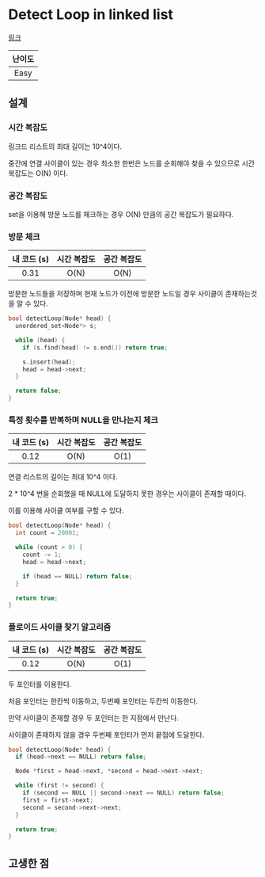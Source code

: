 # Detect Loop in linked list

[링크](https://practice.geeksforgeeks.org/problems/detect-loop-in-linked-list/1)

| 난이도 |
| :----: |
|  Easy  |

## 설계

### 시간 복잡도

링크드 리스트의 최대 길이는 10^4이다.

중간에 연결 사이클이 있는 경우 최소한 한번은 노드를 순회해야 찾을 수 있으므로 시간 복잡도는 O(N) 이다.

### 공간 복잡도

set을 이용해 방문 노드를 체크하는 경우 O(N) 만큼의 공간 복잡도가 필요하다.

### 방문 체크

| 내 코드 (s) | 시간 복잡도 | 공간 복잡도 |
| :---------: | :---------: | :---------: |
|    0.31     |    O(N)     |    O(N)     |

방문한 노드들을 저장하며 현재 노드가 이전에 방문한 노드일 경우 사이클이 존재하는것을 알 수 있다.

```cpp
bool detectLoop(Node* head) {
  unordered_set<Node*> s;

  while (head) {
    if (s.find(head) != s.end()) return true;

    s.insert(head);
    head = head->next;
  }

  return false;
}
```

### 특정 횟수를 반복하며 NULL을 만나는지 체크

| 내 코드 (s) | 시간 복잡도 | 공간 복잡도 |
| :---------: | :---------: | :---------: |
|    0.12     |    O(N)     |    O(1)     |

연결 리스트의 길이는 최대 10^4 이다.

2 \* 10^4 번을 순회했을 때 NULL에 도달하지 못한 경우는 사이클이 존재할 때이다.

이를 이용해 사이클 여부를 구할 수 있다.

```cpp
bool detectLoop(Node* head) {
  int count = 20001;

  while (count > 0) {
    count -= 1;
    head = head->next;

    if (head == NULL) return false;
  }

  return true;
}
```

### 플로이드 사이클 찾기 알고리즘

| 내 코드 (s) | 시간 복잡도 | 공간 복잡도 |
| :---------: | :---------: | :---------: |
|    0.12     |    O(N)     |    O(1)     |

두 포인터를 이용한다.

처음 포인터는 한칸씩 이동하고, 두번째 포인터는 두칸씩 이동한다.

만약 사이클이 존재할 경우 두 포인터는 한 지점에서 만난다.

사이클이 존재하지 않을 경우 두번째 포인터가 먼저 끝점에 도달한다.

```cpp
bool detectLoop(Node* head) {
  if (head->next == NULL) return false;

  Node *first = head->next, *second = head->next->next;

  while (first != second) {
    if (second == NULL || second->next == NULL) return false;
    first = first->next;
    second = second->next->next;
  }

  return true;
}
```

## 고생한 점
